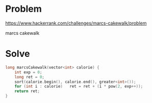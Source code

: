 # Problem
https://www.hackerrank.com/challenges/marcs-cakewalk/problem

marcs cakewalk

# Solve
```c++
long marcsCakewalk(vector<int> calorie) {
    int exp = 0;
    long ret = 0;
    sort(calorie.begin(), calorie.end(), greater<int>());
    for (int i : calorie)   ret = ret + (i * pow(2, exp++));
    return ret;
}
```
